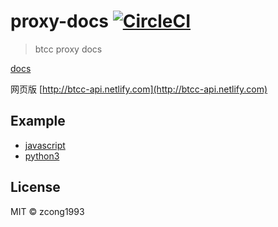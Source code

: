 # proxy-docs [![CircleCI](https://img.shields.io/circleci/project/github/zcong1993/btcc-api-docs.svg?style=flat-square)](https://circleci.com/gh/zcong1993/btcc-api-docs)

> btcc proxy docs

[docs](./docs/README.md)

网页版 [http://btcc-api.netlify.com](http://btcc-api.netlify.com)

## Example

* [javascript](./examples/js/index.js)
* [python3](./examples/python3/ws.py)

## License

MIT &copy; zcong1993
